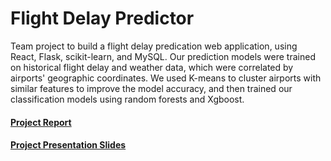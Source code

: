 # Flight Delay Predictor

Team project to build a flight delay predication web application, using React, Flask, scikit-learn, and MySQL. Our prediction models were trained on historical flight delay and weather data, which were correlated by airports' geographic coordinates. We used K-means to cluster airports with similar features to improve the model accuracy, and then trained our classification models using random forests and Xgboost.

#### [Project Report](docs/project_report.pdf)


#### [Project Presentation Slides](docs/Term_Presentation.pdf)